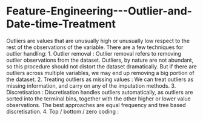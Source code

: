 # Feature-Engineering---Outlier-and-Date-time-Treatment
Outliers are values that are unusually high or unusually low respect to the rest of the observations of the variable. There are a few techniques for outlier handling:  1. Outlier removal : Outlier removal refers to removing outlier observations from the dataset. Outliers, by nature are not abundant, so this procedure should not distort the dataset dramatically. But if there are outliers across multiple variables, we may end up removing a big portion of the dataset.  2. Treating outliers as missing values : We can treat outliers as missing information, and carry on any of the imputation methods.  3. Discretisation : Discretisation handles outliers automatically, as outliers are sorted into the terminal bins, together with the other higher or lower value observations. The best approaches are equal frequency and tree based discretisation.  4. Top / bottom / zero coding :
